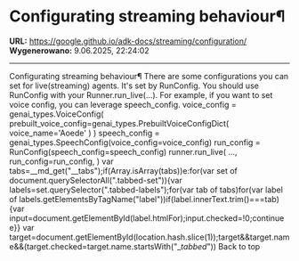 # Configurating streaming behaviour¶

**URL:** https://google.github.io/adk-docs/streaming/configuration/
**Wygenerowano:** 9.06.2025, 22:24:02

---

Configurating streaming behaviour¶ There are some configurations you can set for live(streaming) agents. It's set by RunConfig. You should use RunConfig with your Runner.run_live(...). For example, if you want to set voice config, you can leverage speech_config. voice_config = genai_types.VoiceConfig( prebuilt_voice_config=genai_types.PrebuiltVoiceConfigDict( voice_name='Aoede' ) ) speech_config = genai_types.SpeechConfig(voice_config=voice_config) run_config = RunConfig(speech_config=speech_config) runner.run_live( ..., run_config=run_config, ) var tabs=__md_get("__tabs");if(Array.isArray(tabs))e:for(var set of document.querySelectorAll(".tabbed-set")){var labels=set.querySelector(".tabbed-labels");for(var tab of tabs)for(var label of labels.getElementsByTagName("label"))if(label.innerText.trim()===tab){var input=document.getElementById(label.htmlFor);input.checked=!0;continue e}} var target=document.getElementById(location.hash.slice(1));target&&target.name&&(target.checked=target.name.startsWith("__tabbed_")) Back to top
